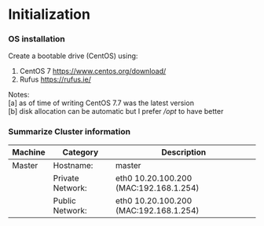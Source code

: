 # Initialization

### OS installation

Create a bootable drive (CentOS) using:

1. CentOS 7 https://www.centos.org/download/
2. Rufus https://rufus.ie/

Notes: \
[a] as of time of writing CentOS 7.7 was the latest version \
[b] disk allocation can be automatic but I prefer */opt* to have better

### Summarize Cluster information

| Machine | Category| Description |
|---|---|---|
|Master|Hostname: | master |
||Private Network: | eth0 10.20.100.200 (MAC:192.168.1.254) |
||Public Network: | eth0 10.20.100.200 (MAC:192.168.1.254) 

